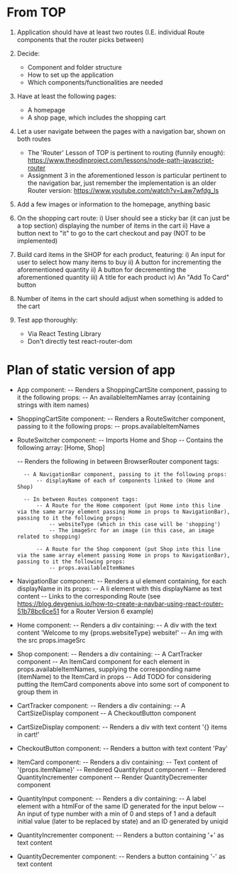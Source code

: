 # From TOP

1. Application should have at least two routes (I.E. individual Route components that the router picks between)

2. Decide:
    - Component and folder structure
    - How to set up the application
    - Which components/functionalities are needed

3. Have at least the following pages:
    - A homepage
    - A shop page, which includes the shopping cart

4. Let a user navigate between the pages with a navigation bar, shown on both routes
    - The 'Router' Lesson of TOP is pertinent to routing (funnily enough): https://www.theodinproject.com/lessons/node-path-javascript-router
    - Assignment 3 in the aforementioned lesson is particular pertinent to the navigation bar, just remember the implementation is an older Router version: https://www.youtube.com/watch?v=Law7wfdg_ls

5. Add a few images or information to the homepage, anything basic

6. On the shopping cart route:
    i) User should see a sticky bar (it can just be a top section) displaying the number of items in the cart
    ii) Have a button next to "it" to go to the cart checkout and pay (NOT to be implemented)

7. Build card items in the SHOP for each product, featuring:
    i) An input for user to select how many items to buy
    ii) A button for incrementing the aforementioned quantity
    ii) A button for decrementing the aforementioned quantity
    iii) A title for each product
    iv) An "Add To Card" button

8. Number of items in the cart should adjust when something is added to the cart

9. Test app thoroughly:
    - Via React Testing Library
    - Don't directly test react-router-dom

# Plan of static version of app

- App component:
    -- Renders a ShoppingCartSite component, passing to it the following props:
        -- An availableItemNames array (containing strings with item names)

- ShoppingCartSite component:
    -- Renders a RouteSwitcher component, passing to it the following props:
        -- props.availableItemNames

- RouteSwitcher component:
    -- Imports Home and Shop
    -- Contains the following array: [Home, Shop]

    -- Renders the following in between BrowserRouter component tags:

        -- A NavigationBar component, passing to it the following props:
            -- displayName of each of components linked to (Home and Shop)

        -- In between Routes component tags:
            -- A Route for the Home component (put Home into this line via the same array element passing Home in props to NavigationBar), passing to it the following props:
                -- websiteType (which in this case will be 'shopping')
                -- The imageSrc for an image (in this case, an image related to shopping)

            -- A Route for the Shop component (put Shop into this line via the same array element passing Home in props to NavigationBar), passing to it the following props:
                -- props.availableItemNames

- NavigationBar component:
    -- Renders a ul element containing, for each displayName in its props:
        -- A li element with this displayName as text content
        -- Links to the corresponding Route (see https://blog.devgenius.io/how-to-create-a-navbar-using-react-router-51b78bc6ce51 for a Router Version 6 example)

- Home component:
    -- Renders a div containing:
        -- A div with the text content 'Welcome to my {props.websiteType} website!'
        -- An img with the src props.imageSrc

- Shop component:
    -- Renders a div containing:
        -- A CartTracker component
        -- An ItemCard component for each element in props.availableItemNames, supplying the corresponding name (itemName) to the ItemCard in props
        -- Add TODO for considering putting the ItemCard components above into some sort of component to group them in

- CartTracker component:
    -- Renders a div containing:
        -- A CartSizeDisplay component
        -- A CheckoutButton component

- CartSizeDisplay component:
    -- Renders a div with text content '{} items in cart!'

- CheckoutButton component:
    -- Renders a button with text content 'Pay'

- ItemCard component:
    -- Renders a div containing:
        -- Text content of '{props.itemName}'
        -- Rendered QuantityInput component
        -- Rendered QuantityIncrementer component
        -- Render QuantityDecrementer component

- QuantityInput component:
    -- Renders a div containing:
        -- A label element with a htmlFor of the same ID generated for the input below
        -- An input of type number with a min of 0 and steps of 1 and a default initial value (later to be replaced by state) and an ID generated by uniqid

- QuantityIncrementer component:
    -- Renders a button containing '+' as text content

- QuantityDecrementer component:
    -- Renders a button containing '-' as text content